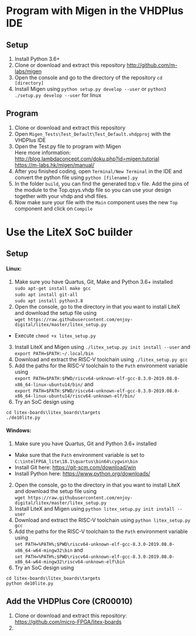 # Program with Migen in the VHDPlus IDE

## Setup
1. Install Python 3.6+
2. Clone or download and extract this repository http://github.com/m-labs/migen
3. Open the console and go to the directory of the repository
```cd [directory]```
4. Install Migen using ```python setup.py develop --user``` or ```python3 ./setup.py develop --user``` for linux

## Program
1. Clone or download and extract this repository
2. Open ```Migen_Tests\Test_Default\Test_Default.vhdpproj``` with the VHDPlus IDE
3. Open the Test.py file to program with Migen <br/>
Here more information: <br/>
http://blog.lambdaconcept.com/doku.php?id=migen:tutorial<br/>
https://m-labs.hk/migen/manual/
4. After you finished coding, open ```Terminal/New Terminal``` in the IDE and convert the python file using ```python [filename].py```
5. In the folder ```build```, you can find the generated top.v file. Add the pins of the module to the Top.qsys.vhdp file so you can use your design together with your vhdp and vhdl files.
6. Now make sure your file with the ```Main``` component uses the new ```Top``` component and click on ```Compile```

# Use the LiteX SoC builder

## Setup
#### Linux:
1. Make sure you have Quartus, Git, Make and Python 3.6+ installed  <br/>
```sudo apt-get install make gcc``` <br/>
```sudo apt install git-all``` <br/>
```sudo apt install python3.8``` <br/>
2. Open the console, go to the directory in that you want to install LiteX and download the setup file using <br/>
```wget https://raw.githubusercontent.com/enjoy-digital/litex/master/litex_setup.py```
- Execute ```chmod +x litex_setup.py```
3. Install LiteX and Migen using  ```./litex_setup.py init install --user``` and ```export PATH=$PATH:~/.local/bin```
4. Download and extract the RISC-V toolchain using ```./litex_setup.py gcc``` 
5. Add the paths for the RISC-V toolchain to the ```Path``` environment variable using <br/>
```export PATH=$PATH:$PWD/riscv64-unknown-elf-gcc-8.3.0-2019.08.0-x86_64-linux-ubuntu14/bin/``` and <br/>
```export PATH=$PATH:$PWD/riscv64-unknown-elf-gcc-8.3.0-2019.08.0-x86_64-linux-ubuntu14/riscv64-unknown-elf/bin/```
5. Try an SoC design using
```
cd litex-boards\litex_boards\targets
./de10lite.py
```

#### Windows:

1. Make sure you have Quartus, Git and Python 3.6+ installed  <br/>
- Make sure that the ```Path``` environment variable is set to ```C:\intelFPGA_lite\18.1\quartus\bin64\cygwin\bin``` 
- Install Git here: https://git-scm.com/download/win
- Install Python here: https://www.python.org/downloads/
2. Open the console, go to the directory in that you want to install LiteX and download the setup file using <br/>
```wget https://raw.githubusercontent.com/enjoy-digital/litex/master/litex_setup.py```
3. Install LiteX and Migen using ```python litex_setup.py init install --user```
4. Download and extract the RISC-V toolchain using ```python litex_setup.py gcc```
5. Add the paths for the RISC-V toolchain to the ```Path``` environment variable using <br/>
```set PATH=%PATH%;$PWD\riscv64-unknown-elf-gcc-8.3.0-2019.08.0-x86_64-w64-mingw32\bin``` and <br/>
```set PATH=%PATH%;$PWD\riscv64-unknown-elf-gcc-8.3.0-2019.08.0-x86_64-w64-mingw32\riscv64-unknown-elf\bin```
5. Try an SoC design using
```
cd litex-boards\litex_boards\targets
python de10lite.py
```

## Add the VHDPlus Core (CR00010)

1. Clone or download and extract this repository: https://github.com/micro-FPGA/litex-boards
2. 
